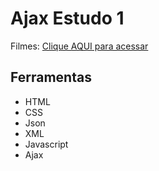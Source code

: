 # Ajax Estudo 1

Filmes: [Clique AQUI para acessar](https://nepht022.github.io/studies/Ajax-1/filmes1.html)

## Ferramentas

- HTML
- CSS
- Json
- XML
- Javascript
- Ajax
